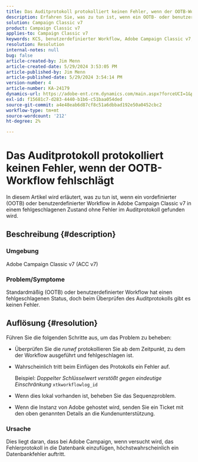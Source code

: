 ```yaml
---
title: Das Auditprotokoll protokolliert keinen Fehler, wenn der OOTB-Workflow fehlschlägt
description: Erfahren Sie, was zu tun ist, wenn ein OOTB- oder benutzerdefinierter Workflow in der Adobe Campaign Classic fehlschlägt, aber keine Fehler im Auditprotokoll gefunden werden.
solution: Campaign Classic v7
product: Campaign Classic v7
applies-to: Campaign Classic v7
keywords: KCS, benutzerdefinierter Workflow, Adobe Campaign Classic v7, Auditprotokoll, OOTB-Workflow, ACC v7
resolution: Resolution
internal-notes: null
bug: false
article-created-by: Jim Menn
article-created-date: 5/29/2024 3:53:05 PM
article-published-by: Jim Menn
article-published-date: 5/29/2024 3:54:14 PM
version-number: 4
article-number: KA-24179
dynamics-url: https://adobe-ent.crm.dynamics.com/main.aspx?forceUCI=1&pagetype=entityrecord&etn=knowledgearticle&id=52e8a186-d31d-ef11-840b-6045bd006268
exl-id: f15681c7-d283-4440-b1b6-c51baa054ded
source-git-commit: a4e48eab6d87cf8c51a6dbbad192e50a0452cbc2
workflow-type: tm+mt
source-wordcount: '212'
ht-degree: 2%

---
```


# Das Auditprotokoll protokolliert keinen Fehler, wenn der OOTB-Workflow fehlschlägt


In diesem Artikel wird erläutert, was zu tun ist, wenn ein vordefinierter (OOTB) oder benutzerdefinierter Workflow in Adobe Campaign Classic v7 in einem fehlgeschlagenen Zustand ohne Fehler im Auditprotokoll gefunden wird.

## Beschreibung {#description}


### <b>Umgebung</b>

Adobe Campaign Classic v7 (ACC v7)

### <b>Problem/Symptome</b>

Standardmäßig (OOTB) oder benutzerdefinierter Workflow hat einen fehlgeschlagenen Status, doch beim Überprüfen des Auditprotokolls gibt es keinen Fehler.


## Auflösung {#resolution}


Führen Sie die folgenden Schritte aus, um das Problem zu beheben:

- Überprüfen Sie die *runwf* protokollieren Sie ab dem Zeitpunkt, zu dem der Workflow ausgeführt und fehlgeschlagen ist.
- Wahrscheinlich tritt beim Einfügen des Protokolls ein Fehler auf.

  Beispiel: *Doppelter Schlüsselwert verstößt gegen eindeutige Einschränkung* `xtkworkflowlog_id`
- Wenn dies lokal vorhanden ist, beheben Sie das Sequenzproblem.
- Wenn die Instanz von Adobe gehostet wird, senden Sie ein Ticket mit den oben genannten Details an die Kundenunterstützung.


### <b>Ursache</b>

Dies liegt daran, dass bei Adobe Campaign, wenn versucht wird, das Fehlerprotokoll in die Datenbank einzufügen, höchstwahrscheinlich ein Datenbankfehler auftritt.
